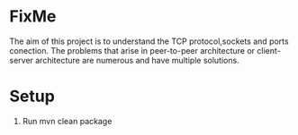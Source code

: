 # FixMe

The aim of this project is to understand the TCP protocol,sockets and ports conection. The problems that arise in peer-to-peer architecture or client-server
architecture are numerous and have multiple solutions.



# Setup
1. Run mvn clean package

